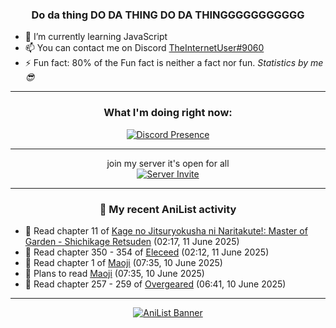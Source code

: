 <div align="center">

### Do da thing DO DA THING DO DA THINGGGGGGGGGGG
</div>

- 🌱 I’m currently learning JavaScript
- 📫 You can contact me on Discord [TheInternetUser#9060](https://discord.com/users/534117072796385300)
- ⚡ Fun fact: 80% of the Fun fact is neither a fact nor fun. _Statistics by me 😎_
<hr>

<div align="center">

### What I'm doing right now:
[![Discord Presence](https://lanyard.cnrad.dev/api/534117072796385300)](https://discord.com/users/534117072796385300)
<hr>

join my server it's open for all <br>
[![Server Invite](https://invidget.switchblade.xyz/bfYgVHxrSs)](https://discord.gg/bfYgVHxrSs)

<hr>
  
### 🌸 My recent AniList activity

</div>

<!-- ANILIST_ACTIVITY:start -->

-   📖 Read chapter 11 of [Kage no Jitsuryokusha ni Naritakute!: Master of Garden - Shichikage Retsuden](https://anilist.co/manga/179256) (02:17, 11 June 2025)
-   📖 Read chapter 350 - 354 of [Eleceed](https://anilist.co/manga/106929) (02:12, 11 June 2025)
-   📖 Read chapter 1 of [Maoji](https://anilist.co/manga/150796) (07:35, 10 June 2025)
-   📖 Plans to read [Maoji](https://anilist.co/manga/150796) (07:35, 10 June 2025)
-   📖 Read chapter 257 - 259 of [Overgeared](https://anilist.co/manga/117460) (06:41, 10 June 2025)

<!-- ANILIST_ACTIVITY:end -->
<hr>

<div align="center">

[![AniList Banner](https://img.anili.st/User/929966)](https://anilist.co/user/TheInternetUser)

<!-- ![Profile views](https://gpvc.arturio.dev/TheInternetUse7) Since 2023-01-09 -->
<br>


</div>
